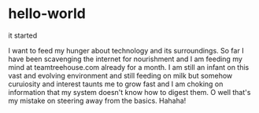 # hello-world

it started

I want to feed my hunger about technology and its surroundings. So far I have been scavenging the internet for nourishment and I am feeding my mind at teamtreehouse.com already for a month. I am still an infant on this vast and evolving environment and still feeding on milk but somehow curuiosity and interest taunts me to grow fast and I am choking on information that my system doesn't know how to digest them. O well that's my mistake on steering away from the basics. Hahaha! 
